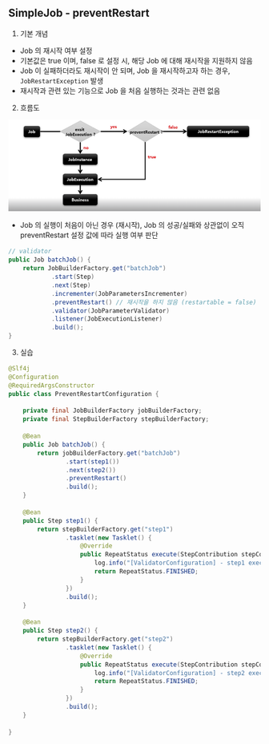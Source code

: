## SimpleJob - preventRestart

1. 기본 개념

- Job 의 재시작 여부 설정
- 기본값은 true 이며, false 로 설정 시, 해당 Job 에 대해 재시작을 지원하지 않음
- Job 이 실패하더라도 재시작이 안 되며, Job 을 재시작하고자 하는 경우, `JobRestartException` 발생
- 재시작과 관련 있는 기능으로 Job 을 처음 실행하는 것과는 관련 없음

2. 흐름도

![img6.png](image/img6.png)

- Job 의 실행이 처음이 아닌 경우 (재시작), Job 의 성공/실패와 상관없이 오직 preventRestart 설정 값에 따라 실행 여부 판단


````java
// validator
public Job batchJob() {
    return JobBuilderFactory.get("batchJob")
            .start(Step)
            .next(Step)
            .incrementer(JobParametersIncrementer)
            .preventRestart() // 재시작을 하지 않음 (restartable = false)
            .validator(JobParameterValidator)
            .listener(JobExecutionListener)
            .build();
}
````

3. 실습

````java
@Slf4j
@Configuration
@RequiredArgsConstructor
public class PreventRestartConfiguration {

    private final JobBuilderFactory jobBuilderFactory;
    private final StepBuilderFactory stepBuilderFactory;

    @Bean
    public Job batchJob() {
        return jobBuilderFactory.get("batchJob")
                .start(step1())
                .next(step2())
                .preventRestart()
                .build();
    }

    @Bean
    public Step step1() {
        return stepBuilderFactory.get("step1")
                .tasklet(new Tasklet() {
                    @Override
                    public RepeatStatus execute(StepContribution stepContribution, ChunkContext chunkContext) throws Exception {
                        log.info("[ValidatorConfiguration] - step1 execute");
                        return RepeatStatus.FINISHED;
                    }
                })
                .build();
    }

    @Bean
    public Step step2() {
        return stepBuilderFactory.get("step2")
                .tasklet(new Tasklet() {
                    @Override
                    public RepeatStatus execute(StepContribution stepContribution, ChunkContext chunkContext) throws Exception {
                        log.info("[ValidatorConfiguration] - step2 execute");
                        return RepeatStatus.FINISHED;
                    }
                })
                .build();
    }

}
````
